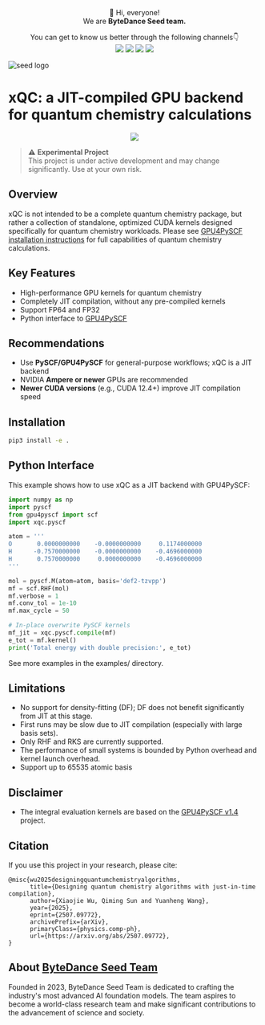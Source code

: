 <div align="center">
 👋 Hi, everyone! 
    <br>
    We are <b>ByteDance Seed team.</b>
</div>

<p align="center">
  You can get to know us better through the following channels👇
  <br>
  <a href="https://seed.bytedance.com/">
    <img src="https://img.shields.io/badge/Website-%231e37ff?style=for-the-badge&logo=bytedance&logoColor=white"></a>
  <a href="https://github.com/user-attachments/assets/5793e67c-79bb-4a59-811a-fcc7ed510bd4">
    <img src="https://img.shields.io/badge/WeChat-07C160?style=for-the-badge&logo=wechat&logoColor=white"></a>
 <a href="https://www.xiaohongshu.com/user/profile/668e7e15000000000303157d?xsec_token=ABl2-aqekpytY6A8TuxjrwnZskU-6BsMRE_ufQQaSAvjc%3D&xsec_source=pc_search">
    <img src="https://img.shields.io/badge/Xiaohongshu-%23FF2442?style=for-the-badge&logo=xiaohongshu&logoColor=white"></a>
  <a href="https://www.zhihu.com/org/dou-bao-da-mo-xing-tuan-dui/">
    <img src="https://img.shields.io/badge/zhihu-%230084FF?style=for-the-badge&logo=zhihu&logoColor=white"></a>
</p>

![seed logo](https://github.com/user-attachments/assets/c42e675e-497c-4508-8bb9-093ad4d1f216)

# xQC: a JIT-compiled GPU backend for quantum chemistry calculations
<p align="center">
  <a href="https://opensource.org/licenses/Apache-2.0">
    <img src="https://img.shields.io/badge/License-Apache_2.0-blue.svg"></a>
</p>

> ⚠️ **Experimental Project**  
> This project is under active development and may change significantly. Use at your own risk.

## Overview
xQC is not intended to be a complete quantum chemistry package, but rather a collection of standalone, optimized CUDA kernels designed specifically for quantum chemistry workloads. Please see [GPU4PySCF installation instructions](https://github.com/pyscf/gpu4pyscf) for full capabilities of quantum chemistry calculations.

## Key Features

- High-performance GPU kernels for quantum chemistry
- Completely JIT compilation, without any pre-compiled kernels
- Support FP64 and FP32
- Python interface to [GPU4PySCF](https://github.com/pyscf/gpu4pyscf)

## Recommendations

- Use **PySCF/GPU4PySCF** for general-purpose workflows; xQC is a JIT backend
- NVIDIA **Ampere or newer** GPUs are recommended
- **Newer CUDA versions** (e.g., CUDA 12.4+) improve JIT compilation speed

## Installation

```bash
pip3 install -e .
```

## Python Interface

This example shows how to use xQC as a JIT backend with GPU4PySCF:

```python
import numpy as np
import pyscf
from gpu4pyscf import scf
import xqc.pyscf

atom = '''
O       0.0000000000    -0.0000000000     0.1174000000
H      -0.7570000000    -0.0000000000    -0.4696000000
H       0.7570000000     0.0000000000    -0.4696000000
'''

mol = pyscf.M(atom=atom, basis='def2-tzvpp')
mf = scf.RHF(mol)
mf.verbose = 1
mf.conv_tol = 1e-10
mf.max_cycle = 50

# In-place overwrite PySCF kernels
mf_jit = xqc.pyscf.compile(mf)
e_tot = mf.kernel()
print('Total energy with double precision:', e_tot)
```
See more examples in the examples/ directory.

## Limitations
- No support for density-fitting (DF); DF does not benefit significantly from JIT at this stage.
- First runs may be slow due to JIT compilation (especially with large basis sets).
- Only RHF and RKS are currently supported.
- The performance of small systems is bounded by Python overhead and kernel launch overhead.
- Support up to 65535 atomic basis

## Disclaimer

- The integral evaluation kernels are based on the [GPU4PySCF v1.4](https://github.com/gpu4pyscf/gpu4pyscf) project.

## Citation

If you use this project in your research, please cite:
```
@misc{wu2025designingquantumchemistryalgorithms,
      title={Designing quantum chemistry algorithms with just-in-time compilation}, 
      author={Xiaojie Wu, Qiming Sun and Yuanheng Wang},
      year={2025},
      eprint={2507.09772},
      archivePrefix={arXiv},
      primaryClass={physics.comp-ph},
      url={https://arxiv.org/abs/2507.09772}, 
}
```

## About [ByteDance Seed Team](https://seed.bytedance.com/)

Founded in 2023, ByteDance Seed Team is dedicated to crafting the industry's most advanced AI foundation models. The team aspires to become a world-class research team and make significant contributions to the advancement of science and society.
